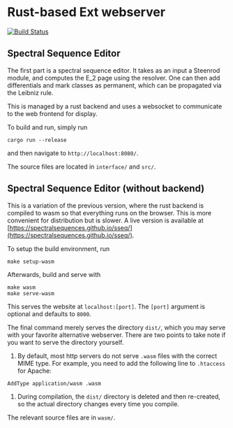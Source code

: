 # Rust-based Ext webserver

[![Build Status](https://travis-ci.com/SpectralSequences/sseq_gui.svg?branch=master)](https://travis-ci.com/SpectralSequences/sseq_gui)

## Spectral Sequence Editor

The first part is a spectral sequence editor. It takes as an input a Steenrod
module, and computes the E_2 page using the resolver. One can then add
differentials and mark classes as permanent, which can be propagated via the
Leibniz rule.

This is managed by a rust backend and uses a websocket to communicate to the
web frontend for display.

To build and run, simply run

```shell
cargo run --release
```

and then navigate to `http://localhost:8080/`.

The source files are located in `interface/` and `src/`.

## Spectral Sequence Editor (without backend)

This is a variation of the previous version, where the rust backend is compiled
to wasm so that everything runs on the browser. This is more convenient for
distribution but is slower. A live version is available at
[https://spectralsequences.github.io/sseq/](https://spectralsequences.github.io/sseq/).

To setup the build environment, run

```shell
make setup-wasm
```

Afterwards, build and serve with

```shell
make wasm
make serve-wasm
```

This serves the website at `localhost:[port]`. The `[port]` argument is optional and defaults to `8000`.

The final command merely serves the directory `dist/`, which you may serve with
your favorite alternative webserver. There are two points to take note if
you want to serve the directory yourself.

1. By default, most http servers do not serve `.wasm` files with the correct
   MIME type. For example, you need to add the following line to `.htaccess`
   for Apache:

```htaccess
AddType application/wasm .wasm
```

1. During compilation, the `dist/` directory is deleted and then re-created, so
   the actual directory changes every time you compile.

The relevant source files are in `wasm/`.
